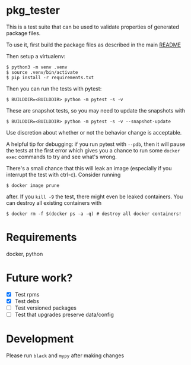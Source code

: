 # pkg_tester

This is a test suite that can be used to validate properties of generated package files.

To use it, first build the package files as described in the main [README](https://github.com/apple/foundationdb#linux)

Then setup a virtualenv:

```
$ python3 -m venv .venv
$ source .venv/bin/activate
$ pip install -r requirements.txt
```

Then you can run the tests with pytest:

```
$ BUILDDIR=<BUILDDIR> python -m pytest -s -v
```

These are snapshot tests, so you may need to update the snapshots with

```
$ BUILDDIR=<BUILDDIR> python -m pytest -s -v --snapshot-update
```

Use discretion about whether or not the behavior change is acceptable.

A helpful tip for debugging: if you run pytest with `--pdb`, then it will pause
the tests at the first error which gives you a chance to run some `docker exec`
commands to try and see what's wrong.

There's a small chance that this will leak an image (especially if you interrupt the test with ctrl-c). Consider running

```
$ docker image prune
```

after. If you `kill -9` the test, there might even be leaked containers. You can destroy all existing containers with

```
$ docker rm -f $(docker ps -a -q) # destroy all docker containers!
```

# Requirements

docker, python

# Future work?

- [x] Test rpms
- [x] Test debs
- [ ] Test versioned packages
- [ ] Test that upgrades preserve data/config

# Development

Please run `black` and `mypy` after making changes
